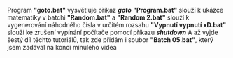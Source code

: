 Program **"goto.bat"** vysvětluje příkaz ***goto***
**"Program.bat"** slouží k ukázce matematiky v batchi
**"Random.bat"** a **"Random 2.bat"** slouží k vygenerování náhodného čísla v určitém rozsahu
**"Vypnutí vypnutí xD.bat"** slouží ke zrušení vypínání počítače pomocí příkazu ***shutdown***
A až vyjde šestý díl těchto tutoriálů, tak zde přidám i soubor **"Batch 05.bat"**, který jsem zadával na konci minulého videa